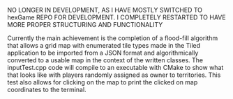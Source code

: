 NO LONGER IN DEVELOPMENT, AS I HAVE MOSTLY SWITCHED TO hexGame REPO FOR DEVELOPMENT.
I COMPLETELY RESTARTED TO HAVE MORE PROPER STRUCTURING AND FUNCTIONALITY

Currently the main achievement is the completion of a flood-fill algorithm
that allows a grid map with enumerated tile types made in the Tiled application
to be imported from a JSON format and algorithmically converted to a usable
map in the context of the written classes. The inputTest.cpp code will compile
to an executable with CMake to show what that looks like with players randomly
assigned as owner to territories. This test also allows for clicking on the map
to print the clicked on map coordinates to the terminal.
